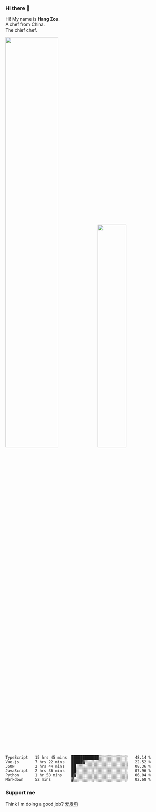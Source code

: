 ### Hi there 👋

Hi! My name is **Hang Zou**.  
A chef from China.  
The chief chef.

<img align="" width="57.5%" src="https://github-readme-stats.vercel.app/api?username=zouhangwithsweet&hide_title=true&hide_border=true&show_icons=true&include_all_commits=true&line_height=21" /><img align="" width="42.4%" src="https://github-readme-stats.vercel.app/api/top-langs/?username=zouhangwithsweet&hide_title=true&hide_border=true&layout=compact" />

<!--START_SECTION:waka-->

```text
TypeScript   15 hrs 45 mins  ████████████░░░░░░░░░░░░░   48.14 %
Vue.js       7 hrs 22 mins   █████▓░░░░░░░░░░░░░░░░░░░   22.52 %
JSON         2 hrs 44 mins   ██░░░░░░░░░░░░░░░░░░░░░░░   08.36 %
JavaScript   2 hrs 36 mins   ██░░░░░░░░░░░░░░░░░░░░░░░   07.96 %
Python       1 hr 58 mins    █▓░░░░░░░░░░░░░░░░░░░░░░░   06.04 %
Markdown     52 mins         ▓░░░░░░░░░░░░░░░░░░░░░░░░   02.68 %
```

<!--END_SECTION:waka-->

### Support me

Think I'm doing a good job? [爱发电](https://afdian.net/@zouhangsweet)
